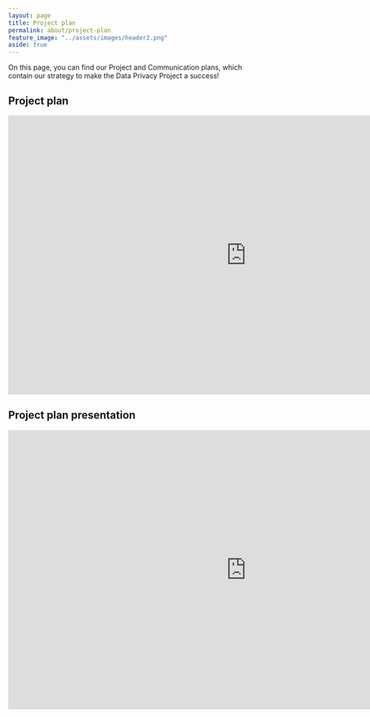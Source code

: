 ```yaml
---
layout: page
title: Project plan
permalink: about/project-plan
feature_image: "../assets/images/header2.png"
aside: true
---
```


On this page, you can find our Project and Communication plans, which contain our strategy to make the Data Privacy Project a success!

## Project plan
<embed src="https://utrechtuniversity.github.io/dataprivacyproject/assets/docs/dpp-projectplan.pdf" type="application/pdf" width="962px" height="565px"/>

## Project plan presentation
<iframe src="https://onedrive.live.com/embed?cid=620E13C0C031ABC1&amp;resid=620E13C0C031ABC1%2117636&amp;authkey=AEG6U5EXDvM5nFs&amp;em=2&amp;wdAr=1.7777777777777777" width="962px" height="565px" frameborder="0">This presentation contains the project and communication plan of the Data Privacy Project, created in September 2021, last updated March 2022.</iframe>